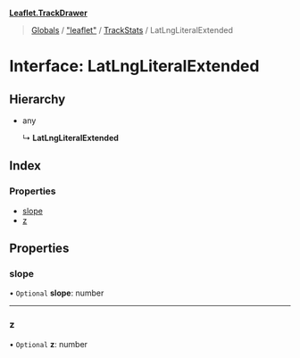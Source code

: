 **[Leaflet.TrackDrawer](../README.md)**

> [Globals](../README.md) / ["leaflet"](../modules/_leaflet_.md) / [TrackStats](../modules/_leaflet_.trackstats.md) / LatLngLiteralExtended

# Interface: LatLngLiteralExtended

## Hierarchy

* any

  ↳ **LatLngLiteralExtended**

## Index

### Properties

* [slope](_leaflet_.trackstats.latlngliteralextended.md#slope)
* [z](_leaflet_.trackstats.latlngliteralextended.md#z)

## Properties

### slope

• `Optional` **slope**: number

___

### z

• `Optional` **z**: number
